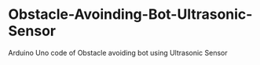 # Obstacle-Avoinding-Bot-Ultrasonic-Sensor
Arduino Uno code of Obstacle avoiding bot using Ultrasonic Sensor

